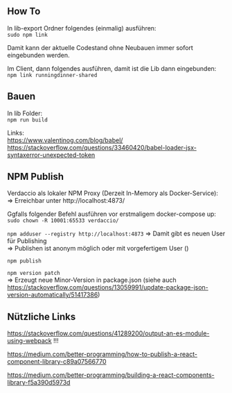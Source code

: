 ## How To

In lib-export Ordner folgendes (einmalig) ausführen:<br/>
`sudo npm link`

Damit kann der aktuelle Codestand ohne Neubauen immer sofort eingebunden werden.

Im Client, dann folgendes ausführen, damit ist die Lib dann eingebunden:<br>
`npm link runningdinner-shared` 

## Bauen

In lib Folder: <br>
`npm run build`

Links:<br>
https://www.valentinog.com/blog/babel/<br>
https://stackoverflow.com/questions/33460420/babel-loader-jsx-syntaxerror-unexpected-token

## NPM Publish

Verdaccio als lokaler NPM Proxy (Derzeit In-Memory als Docker-Service):
=> Erreichbar unter http://localhost:4873/

Ggfalls folgender Befehl ausführen vor erstmaligem docker-compose up:
`sudo chown -R 10001:65533 verdaccio/`

`npm adduser --registry http://localhost:4873`
=> Damit gibt es neuen User für Publishing<br/>
=> Publishen ist anonym möglich oder mit vorgefertigem User ()

`npm publish`

`npm version patch`
<br/> => Erzeugt neue Minor-Version in package.json (siehe auch https://stackoverflow.com/questions/13059991/update-package-json-version-automatically/51417386) 

## Nützliche Links
https://stackoverflow.com/questions/41289200/output-an-es-module-using-webpack !!!

https://medium.com/better-programming/how-to-publish-a-react-component-library-c89a07566770

https://medium.com/better-programming/building-a-react-components-library-f5a390d5973d


